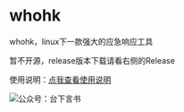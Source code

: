 # whohk
whohk，linux下一款强大的应急响应工具

暂不开源，release版本下载请看右侧的Release

使用说明：[点我查看使用说明](https://mp.weixin.qq.com/s?__biz=MzIyNDkwNjQ5Ng==&mid=2247484224&idx=1&sn=616be624b7936abef282c5611f710a6a&chksm=e8069f2fdf71163973a712de55de80b042fb6224fa9179b4a655b5fe2e5be647f63d7f038e60&token=1653316416&lang=zh_CN#rd)

![公众号：台下言书](https://github.com/heikanet/whohk/blob/master/%E5%8F%B0%E4%B8%8B%E8%A8%80%E4%B9%A6.jpeg)
